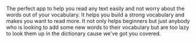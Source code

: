 The perfect app to help you read any text easily and not worry about the words out of your vocabulary. It helps you build a strong vocabulary and makes you want to read more. It not only helps beginners but just anybody who is looking to add some new words to their vocabulary but are too lazy to look them up in the dictionary cause we've got you covered.